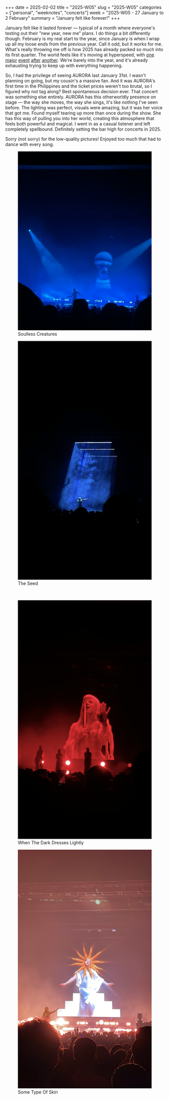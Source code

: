 +++
date = 2025-02-02
title = "2025-W05"
slug = "2025-W05"
categories = ["personal", "weeknotes", "concerts"]
week = "2025-W05 - 27 January to 2 February"
summary = "January felt like forever!"
+++

January felt like it lasted forever — typical of a month where everyone's testing out their "new year, new me" plans. I do things a bit differently though. February is my real start to the year, since January is when I wrap up all my loose ends from the previous year. Call it odd, but it works for me. What's really throwing me off is how 2025 has already packed so much into its first quarter. The world feels like it's moving at hyperspeed, with [one](https://www.wsj.com/tech/ai/oh-dear-did-someone-steal-something-from-openai-8e8a267c?mod=panda_wsj_author_alert) [major](https://www.aljazeera.com/opinions/2025/1/31/elon-musk-is-the-x-factor-in-the-new-trump-administration) [event](https://www.aljazeera.com/program/newsfeed/2025/1/30/video-shows-moment-us-passenger-plane-collides-with-helicopter) [after](https://www.rappler.com/newsbreak/data-documents/charts-adolescent-pregnancy-philippines/) [another](https://variety.com/2025/awards/news/karla-sofia-gascon-offensive-tweets-emilia-perez-1236291811/). We're barely into the year, and it's already exhausting trying to keep up with everything happening.

So, I had the privilege of seeing AURORA last January 31st. I wasn't planning on going, but my cousin's a massive fan. And it was AURORA's first time in the Philippines and the ticket prices weren't too brutal, so I figured why not tag along? Best spontaneous decision ever. That concert was something else entirely. AURORA has this otherworldly presence on stage — the way she moves, the way she sings, it's like nothing I've seen before. The lighting was perfect, visuals were amazing, but it was her voice that got me. Found myself tearing up more than once during the show. She has this way of pulling you into her world, creating this atmosphere that feels both powerful and magical. I went in as a casual listener and left completely spellbound. Definitely setting the bar high for concerts in 2025.

Sorry (not sorry) for the low-quality pictures! Enjoyed too much that had to dance with every song.

<div class="container">
  <div class="twocol">
    <figure class="sbs">
<img src="aurora-1.jpg" alt="AURORA concert" data-action="zoom">
<figcaption>Soulless Creatures</figcaption>
</figure>
  <figure class="sbs">
<img src="aurora-2.jpg" alt="AURORA concert" data-action="zoom">
<figcaption>The Seed</figcaption>
</div>
</div>

<br>

<div class="container">
  <div class="twocol">
    <figure class="sbs">
<img src="aurora-3.jpg" alt="AURORA concert" data-action="zoom">
<figcaption>When The Dark Dresses Lightly</figcaption>
</figure>
  <figure class="sbs">
<img src="aurora-4.jpg" alt="AURORA concert" data-action="zoom">
<figcaption>Some Type Of Skin</figcaption>
</div>
</div>